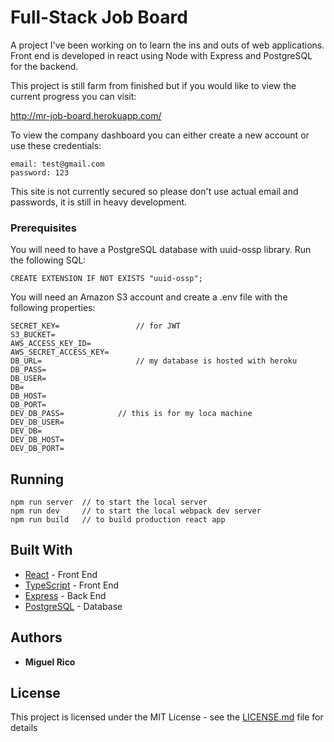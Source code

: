 # Full-Stack Job Board

A project I've been working on to learn the ins and outs of web applications. Front end is developed in react using Node with Express and PostgreSQL for the backend.

This project is still farm from finished but if you would like to view the current progress you can visit:

http://mr-job-board.herokuapp.com/

To view the company dashboard you can either create a new account or use these credentials:

````
email: test@gmail.com
password: 123
````

This site is not currently secured so please don't use actual email and passwords, it is still in heavy development.

### Prerequisites

You will need to have a PostgreSQL database with uuid-ossp library. Run the following SQL:

````
CREATE EXTENSION IF NOT EXISTS "uuid-ossp";
````
You will need an Amazon S3 account and create a .env file with the following properties:
````
SECRET_KEY=                 // for JWT
S3_BUCKET=
AWS_ACCESS_KEY_ID=
AWS_SECRET_ACCESS_KEY=
DB_URL=                     // my database is hosted with heroku
DB_PASS=
DB_USER=
DB=
DB_HOST=
DB_PORT=
DEV_DB_PASS=            // this is for my loca machine
DEV_DB_USER=
DEV_DB=
DEV_DB_HOST=
DEV_DB_PORT=
````

## Running

````
npm run server  // to start the local server
npm run dev     // to start the local webpack dev server
npm run build   // to build production react app 
````

## Built With

* [React](https://reactjs.org/) - Front End
* [TypeScript](https://www.typescriptlang.org/) - Front End
* [Express](https://expressjs.com/) - Back End
* [PostgreSQL](https://www.postgresql.org/) - Database

## Authors

* **Miguel Rico**

## License

This project is licensed under the MIT License - see the [LICENSE.md](LICENSE.md) file for details
